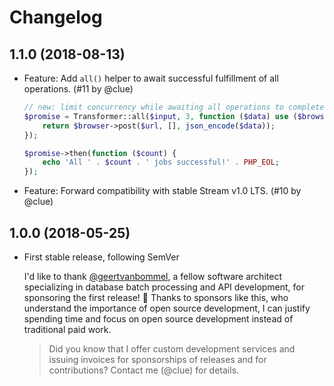 # Changelog

## 1.1.0 (2018-08-13)

*   Feature: Add `all()` helper to await successful fulfillment of all operations.
    (#11 by @clue)

    ```php
    // new: limit concurrency while awaiting all operations to complete
    $promise = Transformer::all($input, 3, function ($data) use ($browser, $url) {
        return $browser->post($url, [], json_encode($data));
    });

    $promise->then(function ($count) {
        echo 'All ' . $count . ' jobs successful!' . PHP_EOL;
    });
    ```

*   Feature: Forward compatibility with stable Stream v1.0 LTS.
    (#10 by @clue)

## 1.0.0 (2018-05-25)

*   First stable release, following SemVer

    I'd like to thank [@geertvanbommel](https://github.com/geertvanbommel),
    a fellow software architect specializing in database batch processing and
    API development, for sponsoring the first release! 🎉
    Thanks to sponsors like this, who understand the importance of open source
    development, I can justify spending time and focus on open source development
    instead of traditional paid work.

    > Did you know that I offer custom development services and issuing invoices for
      sponsorships of releases and for contributions? Contact me (@clue) for details.

